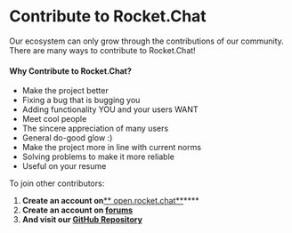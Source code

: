 # Contribute to Rocket.Chat

Our ecosystem can only grow through the contributions of our community. There are many ways to contribute to Rocket.Chat! &#x20;

#### Why Contribute to Rocket.Chat?

* Make the project better
* Fixing a bug that is bugging you
* Adding functionality YOU and your users WANT
* Meet cool people
* The sincere appreciation of many users
* General do-good glow :)
* Make the project more in line with current norms
* Solving problems to make it more reliable
* Useful on your resume

To join other contributors:

1. **Create an account on**[** open.rocket.chat**](https://open.rocket.chat/home)****
2. **Create an account on **[**forums**](https://forums.rocket.chat)****
3. **And visit our **[**GitHub Repository**](https://github.com/RocketChat/Rocket.Chat)****
